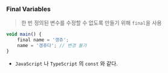 ### Final Variables

> 한 번 정의된 변수를 수정할 수 없도록 만들기 위해 `final`을 사용

```javascript
void main() {
    final name = '갱쥬';
    name = '갱쥬다'; // 변경 불가
}
```

- `JavaScript` 나 `TypeScript` 의 `const` 와 같다.
